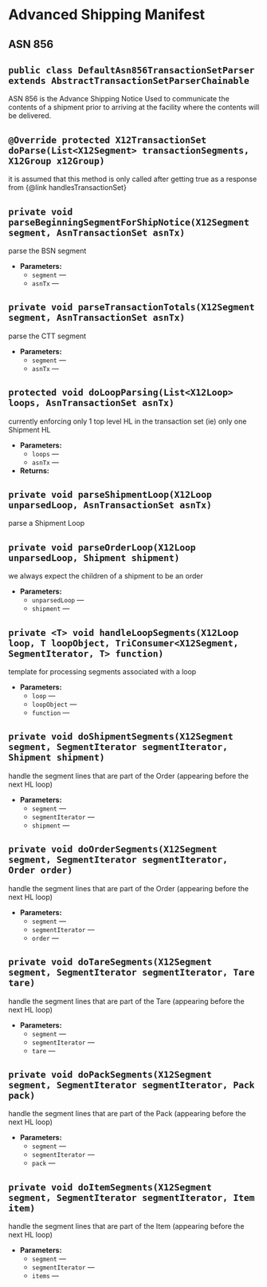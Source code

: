 # Advanced Shipping Manifest

## ASN 856

## `public class DefaultAsn856TransactionSetParser extends AbstractTransactionSetParserChainable`

ASN 856 is the Advance Shipping Notice Used to communicate the contents of a shipment prior to arriving at the facility where the contents will be delivered.

## `@Override protected X12TransactionSet doParse(List<X12Segment> transactionSegments, X12Group x12Group)`

it is assumed that this method is only called after getting true as a response from {@link handlesTransactionSet}

## `private void parseBeginningSegmentForShipNotice(X12Segment segment, AsnTransactionSet asnTx)`

parse the BSN segment

 * **Parameters:**
   * `segment` — 
   * `asnTx` — 

## `private void parseTransactionTotals(X12Segment segment, AsnTransactionSet asnTx)`

parse the CTT segment

 * **Parameters:**
   * `segment` — 
   * `asnTx` — 

## `protected void doLoopParsing(List<X12Loop> loops, AsnTransactionSet asnTx)`

currently enforcing only 1 top level HL in the transaction set (ie) only one Shipment HL

 * **Parameters:**
   * `loops` — 
   * `asnTx` — 
 * **Returns:** 

## `private void parseShipmentLoop(X12Loop unparsedLoop, AsnTransactionSet asnTx)`

parse a Shipment Loop

## `private void parseOrderLoop(X12Loop unparsedLoop, Shipment shipment)`

we always expect the children of a shipment to be an order

 * **Parameters:**
   * `unparsedLoop` — 
   * `shipment` — 

## `private <T> void handleLoopSegments(X12Loop loop, T loopObject, TriConsumer<X12Segment, SegmentIterator, T> function)`

template for processing segments associated with a loop

 * **Parameters:**
   * `loop` — 
   * `loopObject` — 
   * `function` — 

## `private void doShipmentSegments(X12Segment segment, SegmentIterator segmentIterator, Shipment shipment)`

handle the segment lines that are part of the Order (appearing before the next HL loop)

 * **Parameters:**
   * `segment` — 
   * `segmentIterator` — 
   * `shipment` — 

## `private void doOrderSegments(X12Segment segment, SegmentIterator segmentIterator, Order order)`

handle the segment lines that are part of the Order (appearing before the next HL loop)

 * **Parameters:**
   * `segment` — 
   * `segmentIterator` — 
   * `order` — 

## `private void doTareSegments(X12Segment segment, SegmentIterator segmentIterator, Tare tare)`

handle the segment lines that are part of the Tare (appearing before the next HL loop)

 * **Parameters:**
   * `segment` — 
   * `segmentIterator` — 
   * `tare` — 

## `private void doPackSegments(X12Segment segment, SegmentIterator segmentIterator, Pack pack)`

handle the segment lines that are part of the Pack (appearing before the next HL loop)

 * **Parameters:**
   * `segment` — 
   * `segmentIterator` — 
   * `pack` — 

## `private void doItemSegments(X12Segment segment, SegmentIterator segmentIterator, Item item)`

handle the segment lines that are part of the Item (appearing before the next HL loop)

 * **Parameters:**
   * `segment` — 
   * `segmentIterator` — 
   * `items` — 